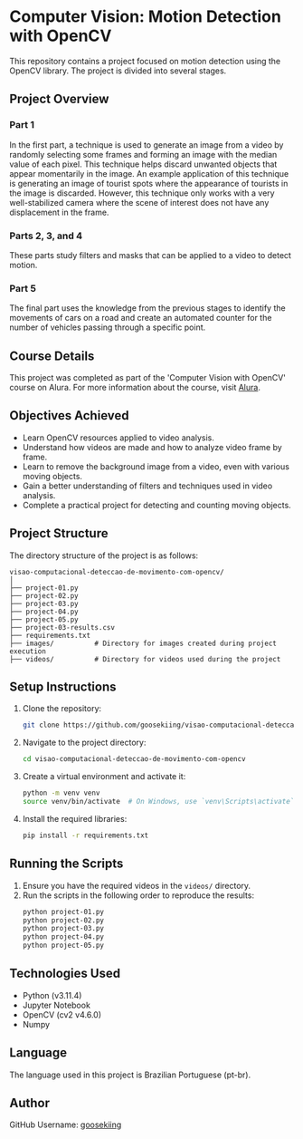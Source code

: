 # Computer Vision: Motion Detection with OpenCV

This repository contains a project focused on motion detection using the OpenCV library. The project is divided into several stages.

## Project Overview

### Part 1
In the first part, a technique is used to generate an image from a video by randomly selecting some frames and forming an image with the median value of each pixel. This technique helps discard unwanted objects that appear momentarily in the image. An example application of this technique is generating an image of tourist spots where the appearance of tourists in the image is discarded. However, this technique only works with a very well-stabilized camera where the scene of interest does not have any displacement in the frame.

### Parts 2, 3, and 4
These parts study filters and masks that can be applied to a video to detect motion.

### Part 5
The final part uses the knowledge from the previous stages to identify the movements of cars on a road and create an automated counter for the number of vehicles passing through a specific point.

## Course Details
This project was completed as part of the 'Computer Vision with OpenCV' course on Alura. For more information about the course, visit [Alura](https://cursos.alura.com.br/formacao-visao-computacional-opencv).

## Objectives Achieved
- Learn OpenCV resources applied to video analysis.
- Understand how videos are made and how to analyze video frame by frame.
- Learn to remove the background image from a video, even with various moving objects.
- Gain a better understanding of filters and techniques used in video analysis.
- Complete a practical project for detecting and counting moving objects.

## Project Structure
The directory structure of the project is as follows:
```
visao-computacional-deteccao-de-movimento-com-opencv/
│
├── project-01.py
├── project-02.py
├── project-03.py
├── project-04.py
├── project-05.py
├── project-03-results.csv
├── requirements.txt
├── images/          # Directory for images created during project execution
├── videos/          # Directory for videos used during the project
```

## Setup Instructions
1. Clone the repository:
   ```sh
   git clone https://github.com/goosekiing/visao-computacional-deteccao-de-movimento-com-opencv.git
   ```
2. Navigate to the project directory:
   ```sh
   cd visao-computacional-deteccao-de-movimento-com-opencv
   ```
3. Create a virtual environment and activate it:
   ```sh
   python -m venv venv
   source venv/bin/activate  # On Windows, use `venv\Scripts\activate`
   ```
4. Install the required libraries:
   ```sh
   pip install -r requirements.txt
   ```

## Running the Scripts
1. Ensure you have the required videos in the `videos/` directory.
2. Run the scripts in the following order to reproduce the results:
   ```sh
   python project-01.py
   python project-02.py
   python project-03.py
   python project-04.py
   python project-05.py
   ```

## Technologies Used
- Python (v3.11.4)
- Jupyter Notebook
- OpenCV (cv2 v4.6.0)
- Numpy

## Language
The language used in this project is Brazilian Portuguese (pt-br).

## Author
GitHub Username: [goosekiing](https://github.com/goosekiing)
